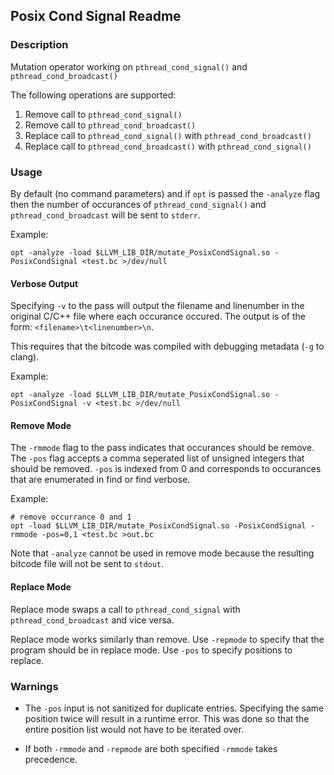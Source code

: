 ## Posix Cond Signal Readme

### Description
Mutation operator working on `pthread_cond_signal()` and
`pthread_cond_broadcast()` 

The following operations are supported:

1. Remove call to `pthread_cond_signal()`
1. Remove call to `pthread_cond_broadcast()`
1. Replace call to `pthread_cond_signal()` with `pthread_cond_broadcast()`
1. Replace call to `pthread_cond_broadcast()` with `pthread_cond_signal()`

### Usage
By default (no command parameters) and if `opt` is passed the `-analyze` flag
then the number of occurances of `pthread_cond_signal()` and
`pthread_cond_broadcast` will be sent to `stderr`.

Example:
`````
opt -analyze -load $LLVM_LIB_DIR/mutate_PosixCondSignal.so -PosixCondSignal <test.bc >/dev/null
`````

#### Verbose Output
Specifying `-v` to the pass will output the filename and linenumber in the
original C/C++ file where each occurance occured. The output is of the form:
`<filename>\t<linenumber>\n`. 

This requires that the bitcode was compiled with debugging metadata (`-g` to
clang). 

Example:
`````
opt -analyze -load $LLVM_LIB_DIR/mutate_PosixCondSignal.so -PosixCondSignal -v <test.bc >/dev/null
`````

#### Remove Mode
The `-rmmode` flag to the pass indicates that occurances should be remove. The
`-pos` flag accepts a comma seperated list of unsigned integers that should be
removed. `-pos` is indexed from 0 and corresponds to occurances that are
enumerated in find or find verbose. 

Example:
`````
# remove occurrance 0 and 1
opt -load $LLVM_LIB_DIR/mutate_PosixCondSignal.so -PosixCondSignal -rmmode -pos=0,1 <test.bc >out.bc
`````

Note that `-analyze` cannot be used in remove mode because the resulting
bitcode file will not be sent to `stdout`. 

#### Replace Mode
Replace mode swaps a call to `pthread_cond_signal` with
`pthread_cond_broadcast` and vice versa. 

Replace mode works similarly than remove. Use `-repmode` to specify that the
program should be in replace mode. Use `-pos` to specify positions to replace.

### Warnings
* The `-pos` input is not sanitized for duplicate entries. Specifying the same
position twice will result in a runtime error. This was done so that the entire
position list would not have to be iterated over. 

* If both `-rmmode` and `-repmode` are both specified `-rmmode` takes
  precedence. 
